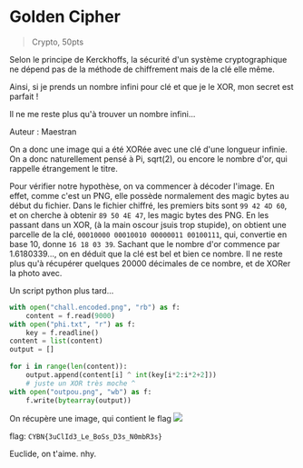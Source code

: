 # Golden Cipher

> Crypto, 50pts
>
Selon le principe de Kerckhoffs, la sécurité d'un système cryptographique ne dépend pas de la méthode de chiffrement mais de la clé elle même.
>
Ainsi, si je prends un nombre infini pour clé et que je le XOR, mon secret est parfait !
>
Il ne me reste plus qu'à trouver un nombre infini...
>
Auteur : Maestran

On a donc une image qui a été XORée avec une clé d'une longueur infinie. On a donc naturellement pensé à Pi, sqrt(2), ou encore le nombre d'or, qui rappelle étrangement le titre.

Pour vérifier notre hypothèse, on va commencer à décoder l'image. En effet, comme c'est un PNG, elle possède normalement des magic bytes au début du fichier.
Dans le fichier chiffré, les premiers bits sont `99 42 4D 60`, et on cherche à obtenir `89 50 4E 47`, les magic bytes des PNG. En les passant dans un XOR, (à la main oscour jsuis trop stupide), on obtient une parcelle de la clé, `00010000 00010010 00000011 00100111`, qui, convertie en base 10, donne `16 18 03 39`.
Sachant que le nombre d'or commence par 1.6180339..., on en déduit que la clé est bel et bien ce nombre. 
Il ne reste plus qu'à récupérer quelques 20000 décimales de ce nombre, et de XORer la photo avec.

Un script python plus tard...
```py
with open("chall.encoded.png", "rb") as f:  
    content = f.read(9000)  
with open("phi.txt", "r") as f:  
    key = f.readline()  
content = list(content)  
output = []  
  
for i in range(len(content)):  
    output.append(content[i] ^ int(key[i*2:i*2+2]))
	# juste un XOR très moche ^
with open("outpou.png", "wb") as f:  
    f.write(bytearray(output))
```

On récupère une image, qui contient le flag
![](https://i.imgur.com/jn1EBNq.png)

flag: `CYBN{3uClId3_Le_BoSs_D3s_N0mbR3s}`


Euclide, on t'aime.
nhy.